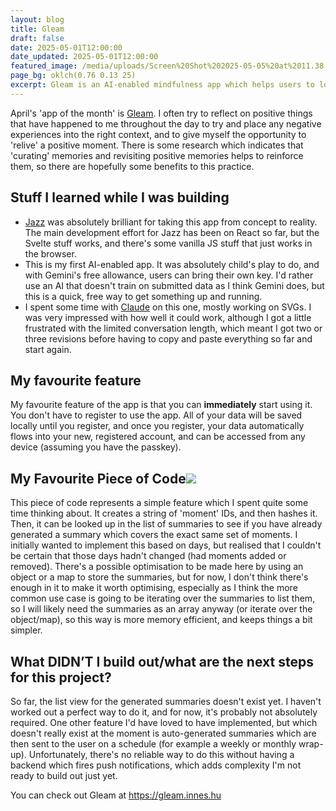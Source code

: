 ```yaml
---
layout: blog
title: Gleam
draft: false
date: 2025-05-01T12:00:00
date_updated: 2025-05-01T12:00:00
featured_image: /media/uploads/Screen%20Shot%202025-05-05%20at%2011.38.47.png
page_bg: oklch(0.76 0.13 25)
excerpt: Gleam is an AI-enabled mindfulness app which helps users to log things that have made them happy throughout the day, so that they can review and potentially find insights, recommendations or reassurance when things are overwhelming.
---
```

April's 'app of the month' is [Gleam](https://gleam.innes.hu). I often try to reflect on positive things that have happened to me throughout the day to try and place any negative experiences into the right context, and to give myself the opportunity to 'relive' a positive moment. There is some research which indicates that 'curating' memories and revisiting positive memories helps to reinforce them, so there are hopefully some benefits to this practice.

## Stuff I learned while I was building

- [Jazz](https://jazz.tools) was absolutely brilliant for taking this app from concept to reality. The main development effort for Jazz has been on React so far, but the Svelte stuff works, and there's some vanilla JS stuff that just works in the browser.
- This is my first AI-enabled app. It was absolutely child's play to do, and with Gemini's free allowance, users can bring their own key. I'd rather use an AI that doesn't train on submitted data as I think Gemini does, but this is a quick, free way to get something up and running.
- I spent some time with [Claude](https://claude.ai) on this one, mostly working on SVGs. I was very impressed with how well it could work, although I got a little frustrated with the limited conversation length, which meant I got two or three revisions before having to copy and paste everything so far and start again.

## My favourite feature

My favourite feature of the app is that you can **immediately** start using it. You don't have to register to use the app. All of your data will be saved locally until you register, and once you register, your data automatically flows into your new, registered account, and can be accessed from any device (assuming you have the passkey).

## My Favourite Piece of Code![](/media/uploads/carbon%285%29.svg)

This piece of code represents a simple feature which I spent quite some time thinking about. It creates a string of 'moment' IDs, and then hashes it. Then, it can be looked up in the list of summaries to see if you have already generated a summary which covers the exact same set of moments. I initially wanted to implement this based on days, but realised that I couldn't be certain that those days hadn't changed (had moments added or removed). There's a possible optimisation to be made here by using an object or a map to store the summaries, but for now, I don't think there's enough in it to make it worth optimising, especially as I think the more common use case is going to be iterating over the summaries to list them, so I will likely need the summaries as an array anyway (or iterate over the object/map), so this way is more memory efficient, and keeps things a bit simpler.

## What DIDN’T I build out/what are the next steps for this project?

So far, the list view for the generated summaries doesn't exist yet. I haven't worked out a perfect way to do it, and for now, it's probably not absolutely required. One other feature I'd have loved to have implemented, but which doesn't really exist at the moment is auto-generated summaries which are then sent to the user on a schedule (for example a weekly or monthly wrap-up). Unfortunately, there's no reliable way to do this without having a backend which fires push notifications, which adds complexity I'm not ready to build out just yet.

You can check out Gleam at https://gleam.innes.hu

